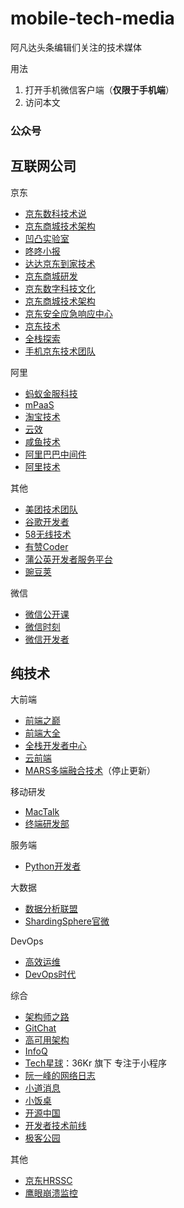 # mobile-tech-media
阿凡达头条编辑们关注的技术媒体


用法
1. 打开手机微信客户端（**仅限于手机端**）
1. 访问本文

### 公众号

## 互联网公司

京东

- [京东数科技术说](https://mp.weixin.qq.com/mp/profile_ext?action=home&__biz=MzI0MDc5NzQ2MQ==&scene=124&#wechat_redirect)
- [京东商城技术架构](https://mp.weixin.qq.com/mp/profile_ext?action=home&__biz=MzUzMjkwMjg3Mg==&scene=124&#wechat_redirect)
- [凹凸实验室](https://mp.weixin.qq.com/mp/profile_ext?action=home&__biz=MzIxMzExMjYwOQ==&scene=124&#wechat_redirect)
- [咚咚小报](https://mp.weixin.qq.com/mp/profile_ext?action=home&__biz=MzA3MjUzNzczMA==&scene=124&#wechat_redirect)
- [达达京东到家技术](https://mp.weixin.qq.com/mp/profile_ext?action=home&__biz=MzAwMzg1ODMwNw==&scene=124&#wechat_redirect)
- [京东商城研发](https://mp.weixin.qq.com/mp/profile_ext?action=home&__biz=MzUyMDAxMjQ3Ng==&scene=124&#wechat_redirect)
- [京东数字科技文化](https://mp.weixin.qq.com/mp/profile_ext?action=home&__biz=MzIxOTM0NzMzMQ==&scene=124&#wechat_redirect)
- [京东商城技术架构](https://mp.weixin.qq.com/mp/profile_ext?action=home&__biz=MzUzMjkwMjg3Mg==&scene=124&#wechat_redirect)
- [京东安全应急响应中心](https://mp.weixin.qq.com/mp/profile_ext?action=home&__biz=MjM5OTk2MTMxOQ==&scene=124&#wechat_redirect)
- [京东技术](https://mp.weixin.qq.com/mp/profile_ext?action=home&__biz=MzU1MzE2NzIzMg==&scene=124&#wechat_redirect)
- [全栈探索](https://mp.weixin.qq.com/mp/profile_ext?action=home&__biz=MzUxMDYxNTgwMA==&scene=124&#wechat_redirect)
- [手机京东技术团队](https://mp.weixin.qq.com/mp/profile_ext?action=home&__biz=MzUxNTE1OTg3OQ==&scene=124&#wechat_redirect)

阿里
- [蚂蚁金服科技](https://mp.weixin.qq.com/mp/profile_ext?action=home&__biz=MzI0Nzc3MTQyMw==&scene=124&#wechat_redirect)
- [mPaaS](https://mp.weixin.qq.com/mp/profile_ext?action=home&__biz=MzUyMDk2MzUzMQ==&scene=124&#wechat_redirect)
- [淘宝技术](https://mp.weixin.qq.com/mp/profile_ext?action=home&__biz=MzAxNDEwNjk5OQ==&scene=124&#wechat_redirect)
- [云效](https://mp.weixin.qq.com/mp/profile_ext?action=home&__biz=MzAxNDU0MTE0OA==&scene=124&#wechat_redirect)
- [咸鱼技术](https://mp.weixin.qq.com/mp/profile_ext?action=home&__biz=MzU4MDUxOTI5NA==&scene=124&#wechat_redirect)
- [阿里巴巴中间件](https://mp.weixin.qq.com/mp/profile_ext?action=home&__biz=MzU4NzU0MDIzOQ==&scene=124&#wechat_redirect)
- [阿里技术](https://mp.weixin.qq.com/mp/profile_ext?action=home&__biz=MzIzOTU0NTQ0MA==&scene=124&#wechat_redirect)

其他
- [美团技术团队](https://mp.weixin.qq.com/mp/profile_ext?action=home&__biz=MjM5NjQ5MTI5OA==&scene=124&#wechat_redirect)
- [谷歌开发者](https://mp.weixin.qq.com/mp/profile_ext?action=home&__biz=MzAwODY4OTk2Mg==&scene=124&#wechat_redirect)
- [58无线技术](https://mp.weixin.qq.com/mp/profile_ext?action=home&__biz=MzI2NzI4MTEwNA==&scene=124&#wechat_redirect)
- [有赞Coder](https://mp.weixin.qq.com/mp/profile_ext?action=home&__biz=MzAxOTY5MDMxNA==&scene=124&#wechat_redirect)
- [蒲公英开发者服务平台](https://mp.weixin.qq.com/mp/profile_ext?action=home&__biz=MzAxMDAxNTg4Ng==&scene=124&#wechat_redirect)
- [豌豆荚](https://mp.weixin.qq.com/mp/profile_ext?action=home&__biz=MjM5MzAwMzA2MA==&scene=124&#wechat_redirect)


微信
- [微信公开课](https://mp.weixin.qq.com/mp/profile_ext?action=home&__biz=MjM5NTE4Njc4NQ==&scene=124&#wechat_redirect)
- [微信时刻](https://mp.weixin.qq.com/mp/profile_ext?action=home&__biz=MjM5MDYxMzg2NQ==&scene=124&#wechat_redirect)
- [微信开发者](https://mp.weixin.qq.com/mp/profile_ext?action=home&__biz=MjM5NDAxMDg4MA==&scene=124&#wechat_redirect)


## 纯技术

大前端
- [前端之巅](https://mp.weixin.qq.com/mp/profile_ext?action=home&__biz=MzUxMzcxMzE5Ng==&scene=124&#wechat_redirect)
- [前端大全](https://mp.weixin.qq.com/mp/profile_ext?action=home&__biz=MzAxODE2MjM1MA==&scene=124&#wechat_redirect)
- [全栈开发者中心](https://mp.weixin.qq.com/mp/profile_ext?action=home&__biz=MjM5MzMyNzg0MA==&scene=124&#wechat_redirect)
- [云前端](https://mp.weixin.qq.com/mp/profile_ext?action=home&__biz=MzI0MDYzOTEyOA==&scene=124&#wechat_redirect)
- [MARS多端融合技术](https://mp.weixin.qq.com/mp/profile_ext?action=home&__biz=MzU2OTU4MTQ4Mg==&scene=124&#wechat_redirect)（停止更新）

移动研发
- [MacTalk](https://mp.weixin.qq.com/mp/profile_ext?action=home&__biz=MjM5ODQ2MDIyMA==&scene=124&#wechat_redirect)
- [终端研发部](https://mp.weixin.qq.com/mp/profile_ext?action=home&__biz=MzI3OTU0MzI4MQ==&scene=124&#wechat_redirect)



服务端
- [Python开发者](https://mp.weixin.qq.com/mp/profile_ext?action=home&__biz=MzA4MjEyNTA5Mw==&scene=124&#wechat_redirect)


大数据
- [数据分析联盟](https://mp.weixin.qq.com/mp/profile_ext?action=home&__biz=MjM5NTczNjE5Mw==&scene=124&#wechat_redirect)
- [ShardingSphere官微](https://mp.weixin.qq.com/mp/profile_ext?action=home&__biz=MzUzNjgwODk2Mw==&scene=124&#wechat_redirect)


DevOps
- [高效运维](https://mp.weixin.qq.com/mp/profile_ext?action=home&__biz=MzA4Nzg5Nzc5OA==&scene=124&#wechat_redirect)
- [DevOps时代](https://mp.weixin.qq.com/mp/profile_ext?action=home&__biz=MzI0Njc5ODkxMA==&scene=124&#wechat_redirect)

综合
- [架构师之路](https://mp.weixin.qq.com/mp/profile_ext?action=home&__biz=MjM5ODYxMDA5OQ==&scene=124&#wechat_redirect)
- [GitChat](https://mp.weixin.qq.com/mp/profile_ext?action=home&__biz=MzIyMjYyMzg3MA==&scene=124&#wechat_redirect)
- [高可用架构](https://mp.weixin.qq.com/mp/profile_ext?action=home&__biz=MzAwMDU1MTE1OQ==&scene=124&#wechat_redirect)
- [InfoQ](https://mp.weixin.qq.com/mp/profile_ext?action=home&__biz=MjM5MDE0Mjc4MA==&scene=124&#wechat_redirect)
- [Tech星球](https://mp.weixin.qq.com/mp/profile_ext?action=home&__biz=MzU5MTczNjIyNA==&scene=124&#wechat_redirect)：36Kr 旗下 专注于小程序
- [阮一峰的网络日志](https://mp.weixin.qq.com/mp/profile_ext?action=home&__biz=MzI4NjAxNjY4Nw==&scene=124&#wechat_redirect)
- [小道消息](https://mp.weixin.qq.com/mp/profile_ext?action=home&__biz=MjM5ODIyMTE0MA==&scene=124&#wechat_redirect)
- [小饭桌](https://mp.weixin.qq.com/mp/profile_ext?action=home&__biz=MzA3OTMxMDUzOQ==&scene=124&#wechat_redirect)
- [开源中国](https://mp.weixin.qq.com/mp/profile_ext?action=home&__biz=MjM5NzM0MjcyMQ==&scene=124&#wechat_redirect)
- [开发者技术前线](https://mp.weixin.qq.com/mp/profile_ext?action=home&__biz=MzIyMjQ0MTU0NA==&scene=124&#wechat_redirect)
- [极客公园](https://mp.weixin.qq.com/mp/profile_ext?action=home&__biz=MTMwNDMwODQ0MQ==&scene=124&#wechat_redirect)


其他
- [京东HRSSC](https://mp.weixin.qq.com/mp/profile_ext?action=home&__biz=MzI5NDgwODAzNg==&scene=124&#wechat_redirect)
- [鹰眼崩溃监控](https://mp.weixin.qq.com/mp/profile_ext?action=home&__biz=MzU5MTY2ODY4Ng==&scene=124&#wechat_redirect)